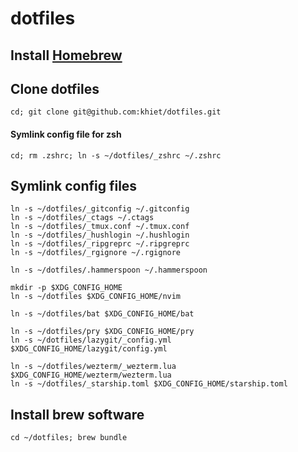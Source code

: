 # dotfiles

## Install [Homebrew](http://brew.sh/index.html)

## Clone dotfiles

```
cd; git clone git@github.com:khiet/dotfiles.git
```

#### Symlink config file for zsh

```
cd; rm .zshrc; ln -s ~/dotfiles/_zshrc ~/.zshrc
```

## Symlink config files

```
ln -s ~/dotfiles/_gitconfig ~/.gitconfig
ln -s ~/dotfiles/_ctags ~/.ctags
ln -s ~/dotfiles/_tmux.conf ~/.tmux.conf
ln -s ~/dotfiles/_hushlogin ~/.hushlogin
ln -s ~/dotfiles/_ripgreprc ~/.ripgreprc
ln -s ~/dotfiles/_rgignore ~/.rgignore

ln -s ~/dotfiles/.hammerspoon ~/.hammerspoon

mkdir -p $XDG_CONFIG_HOME
ln -s ~/dotfiles $XDG_CONFIG_HOME/nvim

ln -s ~/dotfiles/bat $XDG_CONFIG_HOME/bat

ln -s ~/dotfiles/pry $XDG_CONFIG_HOME/pry
ln -s ~/dotfiles/lazygit/_config.yml $XDG_CONFIG_HOME/lazygit/config.yml

ln -s ~/dotfiles/wezterm/_wezterm.lua $XDG_CONFIG_HOME/wezterm/wezterm.lua
ln -s ~/dotfiles/_starship.toml $XDG_CONFIG_HOME/starship.toml
```

## Install brew software

```
cd ~/dotfiles; brew bundle
```
